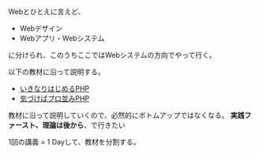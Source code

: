 Webとひとえに言えど、

- Webデザイン
- Webアプリ・Webシステム

に分けられ、このうちここではWebシステムの方向でやって行く。

以下の教材に沿って説明する。

- [いきなりはじめるPHP](https://www.amazon.co.jp/いきなりはじめるPHP-ワクワク・ドキドキの入門教室-谷藤賢一/dp/4897978858/ref=sr_1_2/358-0225328-4139505?ie=UTF8&qid=1553303390&sr=8-2&keywords=php+本)
- [気づけばプロ並みPHP](https://www.amazon.co.jp/気づけばプロ並みPHP-改訂版-ゼロから作れる人になる-谷藤-賢一/dp/4865940650/ref=pd_bxgy_14_img_2/358-0225328-4139505?_encoding=UTF8&pd_rd_i=4865940650&pd_rd_r=ef35bade-4d0d-11e9-9ab3-d34e059c5c3e&pd_rd_w=F4pFR&pd_rd_wg=dvaHj&pf_rd_p=2d39d87c-5ff4-47a9-a2d0-79fb936a2d97&pf_rd_r=PTE2CKS0ABESN8EKAB4R&psc=1&refRID=PTE2CKS0ABESN8EKAB4R)


教材に沿って説明していくので、必然的にボトムアップではなくなる。
**実践ファースト、理論は後から**、で行きたい

1回の講義 = 1 Dayして、教材を分割する。

